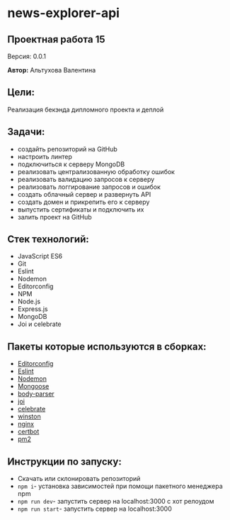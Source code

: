 # news-explorer-api

## Проектная работа 15


Версия: 0.0.1

**Автор:** Альтухова Валентина

## Цели:

Реализация бекэнда дипломного проекта и деплой  
## Задачи:

- создайть репозиторий на GitHub
- настроить линтер
- подключиться к серверу MongoDB
- реализовать централизованную обработку ошибок
- реализовать валидацию запросов к серверу
- реализовать логгирование запросов и ошибок
- создать облачный сервер и развернуть API
- создать домен и прикрепить его к серверу
- выпустить сертификаты и подключить их
- залить проект на GitHub

## Стек технологий:

- JavaScript ES6
- Git
- Eslint
- Nodemon
- Editorconfig
- NPM
- Node.js
- Express.js
- MongoDB
- Joi и celebrate

## Пакеты которые используются в сборках:

- [Editorconfig](https://editorconfig.org/)
- [Eslint](https://www.npmjs.com/package/eslint)
- [Nodemon](https://www.npmjs.com/package/nodemon)
- [Mongoose](https://mongoosejs.com/)
- [body-parser](https://www.npmjs.com/package/body-parser)
- [joi](https://joi.dev/api/?v=17.2.1)
- [celebrate](https://github.com/arb/celebrate)
- [winston](express-winston)
- [nginx](https://nginx.org/ru/)
- [certbot](https://certbot.eff.org/)
- [pm2](https://www.npmjs.com/package/pm2)

## Инструкции по запуску:

- Скачать или склонировать репозиторий
- `npm i`- установка зависимостей при помощи пакетного менеджера npm
- `npm run dev`- запустить сервер на localhost:3000 с хот релоудом  
- `npm run start`- запустить сервер на localhost:3000 
 
